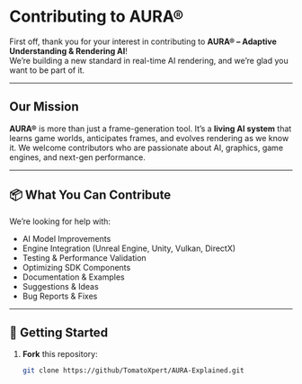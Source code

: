 # Contributing to AURA®

First off, thank you for your interest in contributing to **AURA® – Adaptive Understanding & Rendering AI**!  
We’re building a new standard in real-time AI rendering, and we’re glad you want to be part of it.

---

## Our Mission

**AURA®** is more than just a frame-generation tool. It’s a **living AI system** that learns game worlds, anticipates frames, and evolves rendering as we know it. We welcome contributors who are passionate about AI, graphics, game engines, and next-gen performance.

---

## 📦 What You Can Contribute

We’re looking for help with:

- AI Model Improvements  
- Engine Integration (Unreal Engine, Unity, Vulkan, DirectX)  
- Testing & Performance Validation  
- Optimizing SDK Components  
- Documentation & Examples  
- Suggestions & Ideas  
- Bug Reports & Fixes

---

## 🧰 Getting Started

1. **Fork** this repository:  
   ```bash
   git clone https://github/TomatoXpert/AURA-Explained.git
